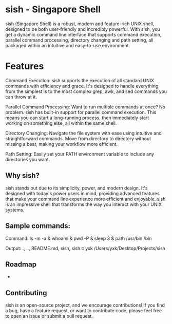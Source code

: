 # sish - Singapore Shell
sish (Singapore Shell) is a robust, modern and feature-rich UNIX shell, designed to be both user-friendly and incredibly powerful. With sish, you get a dynamic command line interface that supports command execution, parallel command processing, directory changing and path setting, all packaged within an intuitive and easy-to-use environment.

# Features
Command Execution: sish supports the execution of all standard UNIX commands with efficiency and grace. It's designed to handle everything from the simplest ls to the most complex grep, awk, and sed commands you can throw at it.

Parallel Command Processing: Want to run multiple commands at once? No problem. sish has built-in support for parallel command execution. This means you can start a long-running process, then immediately start working on something else, all within the same shell.

Directory Changing: Navigate the file system with ease using intuitive and straightforward commands. Move from directory to directory without missing a beat, making your workflow more efficient.

Path Setting: Easily set your PATH environment variable to include any directories you want.

## Why sish?
sish stands out due to its simplicity, power, and modern design. It's designed with today's power users in mind, providing advanced features that make your command line experience more efficient and enjoyable. sish is an impressive shell that transforms the way you interact with your UNIX systems.

## Sample commands:
Command: ls -m  -a   & whoami   &   pwd -P    & sleep 3 &  path  /usr/bin  /bin

Output:
., .., README.md, sish, sish.c
yxk
/Users/yxk/Desktop/Projects/sish

## Roadmap
- 

## Contributing
sish is an open-source project, and we encourage contributions! If you find a bug, have a feature request, or want to contribute code, please feel free to open an issue or submit a pull request.
